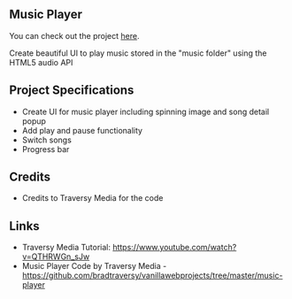## Music Player

You can check out the project [here](https://kendalldoescoding.gq/musicplayer).

Create beautiful UI to play music stored in the "music folder" using the HTML5 audio API

## Project Specifications

- Create UI for music player including spinning image and song detail popup
- Add play and pause functionality
- Switch songs
- Progress bar

## Credits

- Credits to Traversy Media for the code 

## Links
- Traversy Media Tutorial: https://www.youtube.com/watch?v=QTHRWGn_sJw
- Music Player Code by Traversy Media - https://github.com/bradtraversy/vanillawebprojects/tree/master/music-player
